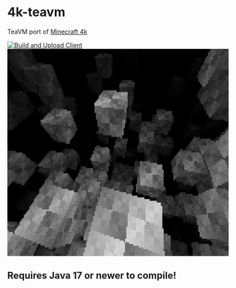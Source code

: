 # 4k-teavm
TeaVM port of [Minecraft 4k](https://minecraft.wiki/w/Minecraft_4k)

[![Build and Upload Client](https://github.com/colbster937/4k-teavm/actions/workflows/gradle.yml/badge.svg)](https://github.com/colbster937/4k-teavm/actions/workflows/gradle.yml)
<img width="851" height="473" alt="game" src="https://raw.githubusercontent.com/colbster937/4k-teavm/refs/heads/main/img/game.png" />

## Requires Java 17 or newer to compile!